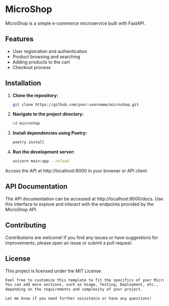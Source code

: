 # MicroShop

MicroShop is a simple e-commerce microservice built with FastAPI.

## Features

- User registration and authentication
- Product browsing and searching
- Adding products to the cart
- Checkout process

## Installation

1. **Clone the repository:**

   ```bash
   git clone https://github.com/your-username/microshop.git

2. **Navigate to the project directory:**

    ```bash
    cd microshop
    
3. **Install dependencies using Poetry:**

    ```bash
    poetry install

4. **Run the development server:**

    ```bash
    uvicorn main:app --reload

Access the API at http://localhost:8000 in your browser or API client.

## API Documentation
The API documentation can be accessed at http://localhost:8000/docs. 
Use this interface to explore and interact with the endpoints provided by the MicroShop API.

## Contributing

Contributions are welcome! If you find any issues or have suggestions for improvements, 
please open an issue or submit a pull request.

## License

This project is licensed under the MIT License.

   ```bash
   Feel free to customize this template to fit the specifics of your MicroShop project. 
   You can add more sections, such as Usage, Testing, Deployment, etc., 
   depending on the requirements and complexity of your project. 
   
   Let me know if you need further assistance or have any questions!